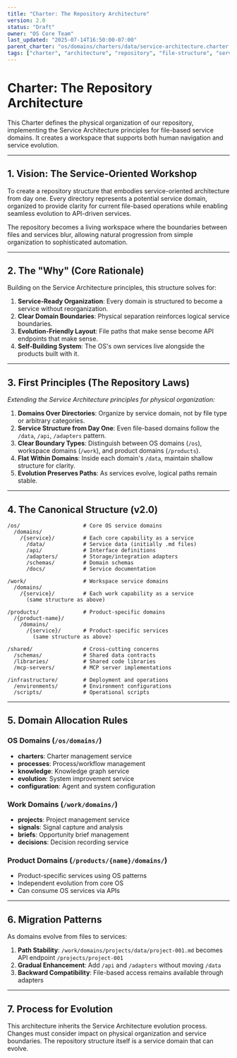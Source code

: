 ```yaml
---
title: "Charter: The Repository Architecture"
version: 2.0
status: "Draft"
owner: "OS Core Team"
last_updated: "2025-07-14T16:50:00-07:00"
parent_charter: "os/domains/charters/data/service-architecture.charter.md"
tags: ["charter", "architecture", "repository", "file-structure", "services", "organization"]
---
```


# **Charter: The Repository Architecture**

This Charter defines the physical organization of our repository, implementing the Service Architecture principles for file-based service domains. It creates a workspace that supports both human navigation and service evolution.

---

## **1. Vision: The Service-Oriented Workshop**

To create a repository structure that embodies service-oriented architecture from day one. Every directory represents a potential service domain, organized to provide clarity for current file-based operations while enabling seamless evolution to API-driven services.

The repository becomes a living workspace where the boundaries between files and services blur, allowing natural progression from simple organization to sophisticated automation.

---

## **2. The "Why" (Core Rationale)**

Building on the Service Architecture principles, this structure solves for:

1. **Service-Ready Organization**: Every domain is structured to become a service without reorganization.
2. **Clear Domain Boundaries**: Physical separation reinforces logical service boundaries.
3. **Evolution-Friendly Layout**: File paths that make sense become API endpoints that make sense.
4. **Self-Building System**: The OS's own services live alongside the products built with it.

---

## **3. First Principles (The Repository Laws)**

*Extending the Service Architecture principles for physical organization:*

1. **Domains Over Directories**: Organize by service domain, not by file type or arbitrary categories.
2. **Service Structure from Day One**: Even file-based domains follow the `/data`, `/api`, `/adapters` pattern.
3. **Clear Boundary Types**: Distinguish between OS domains (`/os`), workspace domains (`/work`), and product domains (`/products`).
4. **Flat Within Domains**: Inside each domain's `/data`, maintain shallow structure for clarity.
5. **Evolution Preserves Paths**: As services evolve, logical paths remain stable.

---

## **4. The Canonical Structure (v2.0)**

```
/os/                    # Core OS service domains
  /domains/
    /{service}/         # Each core capability as a service
      /data/            # Service data (initially .md files)
      /api/             # Interface definitions
      /adapters/        # Storage/integration adapters
      /schemas/         # Domain schemas
      /docs/            # Service documentation

/work/                  # Workspace service domains
  /domains/
    /{service}/         # Each work capability as a service
      (same structure as above)

/products/              # Product-specific domains
  /{product-name}/
    /domains/
      /{service}/       # Product-specific services
        (same structure as above)

/shared/                # Cross-cutting concerns
  /schemas/             # Shared data contracts
  /libraries/           # Shared code libraries
  /mcp-servers/         # MCP server implementations

/infrastructure/        # Deployment and operations
  /environments/        # Environment configurations
  /scripts/             # Operational scripts
```

---

## **5. Domain Allocation Rules**

### OS Domains (`/os/domains/`)
- **charters**: Charter management service
- **processes**: Process/workflow management
- **knowledge**: Knowledge graph service
- **evolution**: System improvement service
- **configuration**: Agent and system configuration

### Work Domains (`/work/domains/`)
- **projects**: Project management service
- **signals**: Signal capture and analysis
- **briefs**: Opportunity brief management
- **decisions**: Decision recording service

### Product Domains (`/products/{name}/domains/`)
- Product-specific services using OS patterns
- Independent evolution from core OS
- Can consume OS services via APIs

---

## **6. Migration Patterns**

As domains evolve from files to services:

1. **Path Stability**: `/work/domains/projects/data/project-001.md` becomes API endpoint `/projects/project-001`
2. **Gradual Enhancement**: Add `/api` and `/adapters` without moving `/data`
3. **Backward Compatibility**: File-based access remains available through adapters

---

## **7. Process for Evolution**

This architecture inherits the Service Architecture evolution process. Changes must consider impact on physical organization and service boundaries. The repository structure itself is a service domain that can evolve.
